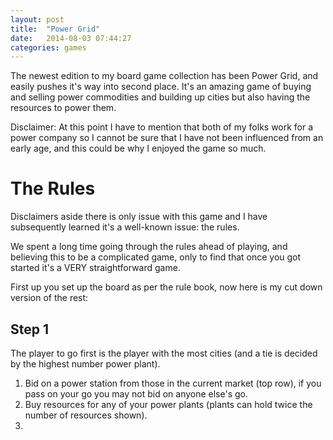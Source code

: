 ```yaml
---
layout: post
title:  "Power Grid"
date:   2014-08-03 07:44:27
categories: games
---
```


The newest edition to my board game collection has been Power Grid, and easily pushes it's way into second place. It's an amazing game of buying and selling power commodities and building up cities but also having the resources to power them.

Disclaimer: At this point I have to mention that both of my folks work for a power company so I cannot be sure that I have not been influenced from an early age, and this could be why I enjoyed the game so much.

# The Rules

Disclaimers aside there is only issue with this game and I have subsequently learned it's a well-known issue: the rules.

We spent a long time going through the rules ahead of playing, and believing this to be a complicated game, only to find that once you got started it's a VERY straightforward game.

First up you set up the board as per the rule book, now here is my cut down version of the rest:

## Step 1

The player to go first is the player with the most cities (and a tie is decided by the highest number power plant).

1. Bid on a power station from those in the current market (top row), if you pass on your go you may not bid on anyone else's go.
2. Buy resources for any of your power plants (plants can hold twice the number of resources shown).
3. 
